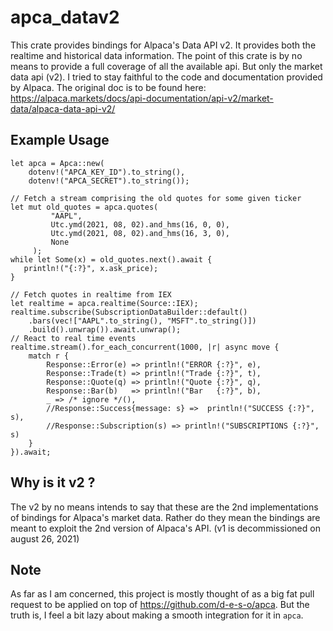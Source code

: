 # apca_datav2
This crate provides bindings for Alpaca's Data API v2. It provides both the
realtime and historical data information. The point of this crate is by no means
to provide a full coverage of all the available api. But only the market data
api (v2). I tried to stay faithful to the code and documentation provided by 
Alpaca. The original doc is to be found here:
https://alpaca.markets/docs/api-documentation/api-v2/market-data/alpaca-data-api-v2/

## Example Usage
```
let apca = Apca::new(
    dotenv!("APCA_KEY_ID").to_string(), 
    dotenv!("APCA_SECRET").to_string());

// Fetch a stream comprising the old quotes for some given ticker
let mut old_quotes = apca.quotes(
         "AAPL", 
         Utc.ymd(2021, 08, 02).and_hms(16, 0, 0),
         Utc.ymd(2021, 08, 02).and_hms(16, 3, 0),
         None
     );
while let Some(x) = old_quotes.next().await {
   println!("{:?}", x.ask_price);
}

// Fetch quotes in realtime from IEX
let realtime = apca.realtime(Source::IEX);
realtime.subscribe(SubscriptionDataBuilder::default()
    .bars(vec!["AAPL".to_string(), "MSFT".to_string()])
    .build().unwrap()).await.unwrap();
// React to real time events
realtime.stream().for_each_concurrent(1000, |r| async move {
    match r {
        Response::Error(e) => println!("ERROR {:?}", e),
        Response::Trade(t) => println!("Trade {:?}", t),
        Response::Quote(q) => println!("Quote {:?}", q),
        Response::Bar(b)   => println!("Bar   {:?}", b),
        _ => /* ignore */(),
        //Response::Success{message: s} =>  println!("SUCCESS {:?}", s),
        //Response::Subscription(s) => println!("SUBSCRIPTIONS {:?}", s)
    }
}).await;
```

## Why is it v2 ?
The v2 by no means intends to say that these are the 2nd implementations of 
bindings for Alpaca's market data. Rather do they mean the bindings are meant
to exploit the 2nd version of Alpaca's API. (v1 is decommissioned on august 26, 
2021)

## Note
As far as I am concerned, this project is mostly thought of as a big fat pull
request to be applied on top of https://github.com/d-e-s-o/apca. But the truth
is, I feel a bit lazy about making a smooth integration for it in `apca`.